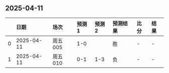 

## 2025-04-11

|    | 日期         | 场次    | 预测1   | 预测2   | 预测结果   | 比分   | 结果   |
|---:|:-----------|:------|:------|:------|:-------|:-----|:-----|
|  0 | 2025-04-11 | 周五005 | 1-0   |       | 胜      | -    | -    |
|  1 | 2025-04-11 | 周五010 | 0-1   | 1-3   | 负      | -    | -    |

